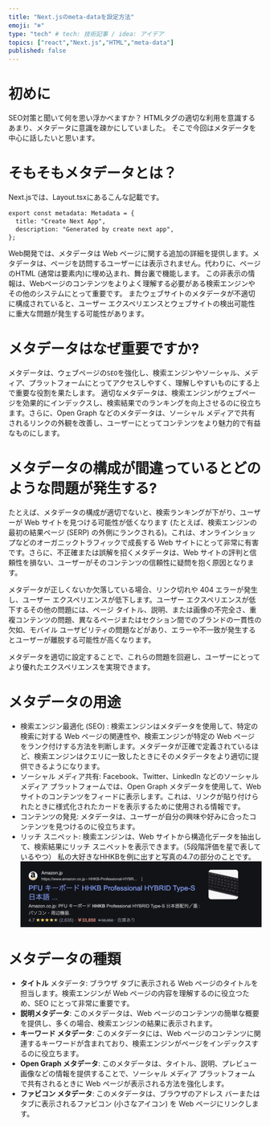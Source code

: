 ```yaml
---
title: "Next.jsのmeta-dataを設定方法"
emoji: "❄️"
type: "tech" # tech: 技術記事 / idea: アイデア
topics: ["react","Next.js","HTML","meta-data"]
published: false
---
```


# 初めに
SEO対策と聞いて何を思い浮かべますか？
HTMLタグの適切な利用を意識するあまり、メタデータに意識を疎かにしていました。
そこで今回はメタデータを中心に話したいと思います。

# そもそもメタデータとは？
Next.jsでは、Layout.tsxにあるこんな記載です。
```:layout.tsx
export const metadata: Metadata = {
  title: "Create Next App",
  description: "Generated by create next app",
};
```

Web開発では、メタデータは Web ページに関する追加の詳細を提供します。メタデータは、ページを訪問するユーザーには表示されません。代わりに、ページのHTML (通常は<head>要素内)に埋め込まれ、舞台裏で機能します。
この非表示の情報は、Webページのコンテンツをよりよく理解する必要がある検索エンジンやその他のシステムにとって重要です。
またウェブサイトのメタデータが不適切に構成されていると、ユーザー エクスペリエンスとウェブサイトの検出可能性に重大な問題が発生する可能性があります。

# メタデータはなぜ重要ですか?
メタデータは、ウェブページの`SEO`を強化し、検索エンジンやソーシャル、メディア、プラットフォームにとってアクセスしやすく、理解しやすいものにする上で重要な役割を果たします。
適切なメタデータは、検索エンジンがウェブページを効果的にインデックスし、検索結果でのランキングを向上させるのに役立ちます。さらに、Open Graph などのメタデータは、ソーシャル メディアで共有されるリンクの外観を改善し、ユーザーにとってコンテンツをより魅力的で有益なものにします。

# メタデータの構成が間違っているとどのような問題が発生する?
たとえば、メタデータの構成が適切でないと、検索ランキングが下がり、ユーザーが Web サイトを見つける可能性が低くなります (たとえば、検索エンジンの最初の結果ページ (SERP) の外側にランクされる)。これは、オンラインショップなどのオーガニックトラフィックで成長する Web サイトにとって非常に有害です。さらに、不正確または誤解を招くメタデータは、Web サイトの評判と信頼性を損ない、ユーザーがそのコンテンツの信頼性に疑問を抱く原因となります。

メタデータが正しくないか欠落している場合、リンク切れや 404 エラーが発生し、ユーザー エクスペリエンスが低下します。ユーザー エクスペリエンスが低下するその他の問題には、ページ タイトル、説明、または画像の不完全さ、重複コンテンツの問題、異なるページまたはセクション間でのブランドの一貫性の欠如、モバイル ユーザビリティの問題などがあり、エラーや不一致が発生するとユーザーが離脱する可能性が高くなります。

メタデータを適切に設定することで、これらの問題を回避し、ユーザーにとってより優れたエクスペリエンスを実現できます。

# メタデータの用途
- 検索エンジン最適化 (SEO) : 検索エンジンはメタデータを使用して、特定の検索に対する Web ページの関連性や、検索エンジンが特定の Web ページをランク付けする方法を判断します。メタデータが正確で定義されているほど、検索エンジンはクエリに一致したときにそのメタデータをより適切に提供できるようになります。
- ソーシャル メディア共有: Facebook、Twitter、LinkedIn などのソーシャル メディア プラットフォームでは、Open Graph メタデータを使用して、Web サイトのコンテンツをフィードに表示します。これは、リンクが貼り付けられたときに様式化されたカードを表示するために使用される情報です。
- コンテンツの発見: メタデータは、ユーザーが自分の興味や好みに合ったコンテンツを見つけるのに役立ちます。
- リッチ スニペット: 検索エンジンは、Web サイトから構造化データを抽出して、検索結果にリッチ スニペットを表示できます。（5段階評価を星で表しているやつ）
私の大好きなHHKBを例に出すと写真の4.7の部分のことです。
![](/images/nextjs-meta-data/image1.png)

# メタデータの種類
- **タイトル** メタデータ: ブラウザ タブに表示される Web ページのタイトルを担当します。検索エンジンが Web ページの内容を理解するのに役立つため、SEO にとって非常に重要です。
- **説明メタデータ**: このメタデータは、Web ページのコンテンツの簡単な概要を提供し、多くの場合、検索エンジンの結果に表示されます。
- **キーワード メタデータ**: このメタデータには、Web ページのコンテンツに関連するキーワードが含まれており、検索エンジンがページをインデックスするのに役立ちます。
- **Open Graph メタデータ**: このメタデータは、タイトル、説明、プレビュー画像などの情報を提供することで、ソーシャル メディア プラットフォームで共有されるときに Web ページが表示される方法を強化します。
- **ファビコン メタデータ**: このメタデータは、ブラウザのアドレス バーまたはタブに表示されるファビコン (小さなアイコン) を Web ページにリンクします。